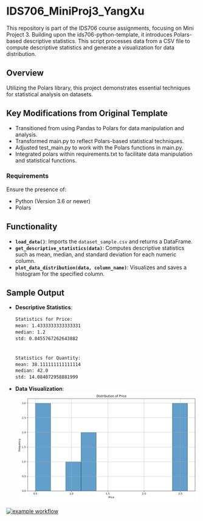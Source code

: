 # IDS706_MiniProj3_YangXu

This repository is part of the IDS706 course assignments, focusing on Mini Project 3. Building upon the ids706-python-template, it introduces Polars-based descriptive statistics. This script processes data from a CSV file to compute descriptive statistics and generate a visualization for data distribution.

## Overview

Utilizing the Polars library, this project demonstrates essential techniques for statistical analysis on datasets.

## Key Modifications from Original Template

- Transitioned from using Pandas to Polars for data manipulation and analysis.
- Transformed main.py to reflect Polars-based statistical techniques.
- Adjusted test_main.py to work with the Polars functions in main.py.
- Integrated polars within requirements.txt to facilitate data manipulation and statistical functions.

### Requirements

Ensure the presence of:
- Python (Version 3.6 or newer)
- Polars

## Functionality

- **`load_data()`**: Imports the `dataset_sample.csv` and returns a DataFrame.
- **`get_descriptive_statistics(data)`**: Computes descriptive statistics such as mean, median, and standard deviation for each numeric column.
- **`plot_data_distribution(data, column_name)`**: Visualizes and saves a histogram for the specified column.

## Sample Output

- **Descriptive Statistics**:

    ```bash
    Statistics for Price:
    mean: 1.4333333333333331
    median: 1.2
    std: 0.8455767262643882


    Statistics for Quantity:
    mean: 38.111111111111114
    median: 42.0
    std: 14.084072958881999
    ```

- **Data Visualization**:
  ![Price Distribution](Price_distribution.png)


[![example workflow](https://github.com/nogibjj/IDS706_MiniProj3_YangXu/actions/workflows/cicd.yml/badge.svg)](https://github.com/nogibjj/IDS706_MiniProj3_YangXu/actions/workflows/cicd.yml)
